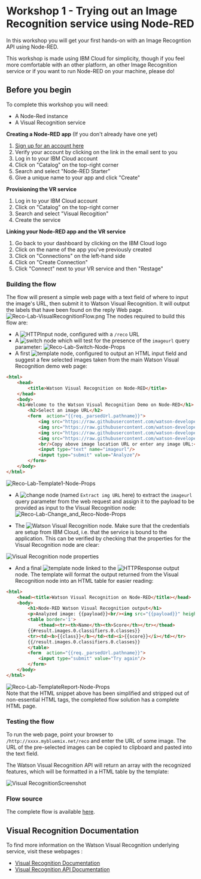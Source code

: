 # Workshop 1 - Trying out an Image Recognition service using Node-RED

In this workshop you will get your first hands-on with an Image Recogntion API using Node-RED.

This workshop is made using IBM Cloud for simplicity, though if you feel more comfortable with an other platform, an other Image Recognition service or if you want to run Node-RED on your machine, please do! 

## Before you begin

To complete this workshop you will need:
- A Node-Red instance
- A Visual Recognition service

**Creating a Node-RED app** (If you don't already have one yet)

1. [Sign up for an account here](https://ibm.biz/BdYMsy)
2. Verify your account by clicking on the link in the email sent to you
3. Log in to your IBM Cloud account
4. Click on "Catalog" on the top-right corner
5. Search and select "Node-RED Starter" 
6. Give a unique name to your app and click "Create"

**Provisioning the VR service**

1. Log in to your IBM Cloud account
2. Click on "Catalog" on the top-right corner
3. Search and select "Visual Recogition" 
4. Create the service

**Linking your Node-RED app and the VR service**

1. Go back to your dashboard by clicking on the IBM Cloud logo
2. Click on the name of the app you've previously created
3. Click on "Connections" on the left-hand side
4. Click on "Create Connection"
5. Click "Connect" next to your VR service and then "Restage"

### Building the flow
The flow will present a simple web page with a text field of where to input the image's URL, then submit it to Watson Visual Recognition. It will output the labels that have been found on the reply Web page.
![Reco-Lab-VisualRecognitionFlow.png](reco_lab_visual_recognition_flow.png)
The nodes required to build this flow are:

 - A ![`HTTPInput`](node_red_httpinput.png) node, configured with a `/reco` URL
 - A ![`switch`](node_red_switch.png) node which will test for the presence of the `imageurl` query parameter:
   ![Reco-Lab-Switch-Node-Props](reco_lab_switch_node_props.png)
 - A first ![template](node_red_template.png) node, configured to output an HTML input field and suggest a few selected images taken from the main Watson Visual Recognition demo web page:
```HTML
<html>
    <head>
        <title>Watson Visual Recognition on Node-RED</title>
    </head>
    <body>
    <h1>Welcome to the Watson Visual Recognition Demo on Node-RED</h1>
        <h2>Select an image URL</h2>
        <form  action="{{req._parsedUrl.pathname}}">
            <img src="https://raw.githubusercontent.com/watson-developer-cloud/visual-recognition-nodejs/master/public/images/samples/1.jpg" height='100'/>
            <img src="https://raw.githubusercontent.com/watson-developer-cloud/visual-recognition-nodejs/master/public/images/samples/2.jpg" height='100'/>
            <img src="https://raw.githubusercontent.com/watson-developer-cloud/visual-recognition-nodejs/master/public/images/samples/3.jpg" height='100'/>
            <img src="https://raw.githubusercontent.com/watson-developer-cloud/visual-recognition-nodejs/master/public/images/samples/4.jpg" height='100'/>
            <br/>Copy above image location URL or enter any image URL:<br/>
            <input type="text" name="imageurl"/>
            <input type="submit" value="Analyze"/>
        </form>
    </body>
</html>
```
![Reco-Lab-Template1-Node-Props](reco_lab_template1_node_props.png)

- A ![change](node_red_change.png) node (named `Extract img URL` here) to extract the `imageurl` query parameter from the web request and assign it to the payload to be provided as input to the Visual Recognition node:
![Reco-Lab-Change_and_Reco-Node-Props](reco_lab_change_and_reco_node_props.png)

 - The ![Watson Visual Recognition](node_red_watson_visual_recognition.png) node. Make sure that the credentials are setup from IBM Cloud, i.e. that the service is bound to the application. This can be verified by checking that the properties for the Visual Recognition node are clear:

 ![Visual Recognition node properties](reco_lab_visual_recognition_service_credentials.png)

 - And a final  ![`template`](node_red_template.png) node linked to the ![`HTTPResponse`](node_red_httpresponse.png) output node. The template will format the output returned from the Visual Recognition node into an HTML table for easier reading:
```HTML
<html>
    <head><title>Watson Visual Recognition on Node-RED</title></head>
    <body>
        <h1>Node-RED Watson Visual Recognition output</h1>
        <p>Analyzed image: {{payload}}<br/><img src="{{payload}}" height='100'/></p>
        <table border='1'>
            <thead><tr><th>Name</th><th>Score</th></tr></thead>
        {{#result.images.0.classifiers.0.classes}}
        <tr><td><b>{{class}}</b></td><td><i>{{score}}</i></td></tr>
        {{/result.images.0.classifiers.0.classes}}
        </table>
        <form  action="{{req._parsedUrl.pathname}}">
            <input type="submit" value="Try again"/>
        </form>
    </body>
</html>
```
![Reco-Lab-TemplateReport-Node-Props](reco_lab_templatereport_node_props.png)  
Note that the HTML snippet above has been simplified and stripped out of non-essential HTML tags, the completed flow solution has a complete HTML page.

### Testing the flow
To run the web page, point your browser to  `/http://xxxx.mybluemix.net/reco` and enter the URL of some  image.
The URL of the pre-selected images can be copied to clipboard and pasted into the text field.

The Watson Visual Recognition API will return an array with the recognized features, which will be formatted in a HTML table by the template:

![Visual RecognitionScreenshot ](reco_lab_visual_recognition_screenshot.png)

### Flow source
The complete flow is available [here](reco_lab_web_page.json).

## Visual Recognition Documentation
To find more information on the Watson Visual Recognition underlying service, visit these webpages :
- [Visual Recognition Documentation](https://console.bluemix.net/docs/services/visual-recognition/index.html#about)
- [Visual Recognition API Documentation](https://www.ibm.com/watson/developercloud/visual-recognition/api/v3/)

